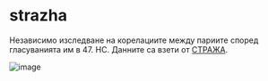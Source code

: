 # strazha

Независимо изследване на корелациите между париите според гласуванията им в 47. НС. Данните са взети от [СТРАЖА](https://www.strazha.bg/).

![image](https://user-images.githubusercontent.com/568909/192265615-d71c5034-231c-4805-a934-221425580f4a.png)
